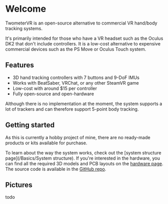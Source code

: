 # Welcome

TwometerVR is an open-source alternative to commercial VR hand/body tracking systems.

It's primarily intended for those who have a VR headset such as the Oculus DK2 that don't include controllers. It is a low-cost alternative to expensive commercial devices such as the PS Move or Oculus Touch system.

## Features

- 3D hand tracking controllers with 7 buttons and 9-DoF IMUs
- Works with BeatSaber, VRChat, or any other SteamVR game
- Low-cost with around $15 per controller
- Fully open-source and open-hardware

Although there is no implementation at the moment, the system supports a lot of trackers and can therefore support 5-point body tracking.

## Getting started

As this is currently a hobby project of mine, there are no ready-made products or kits available for purchase.

To learn about the way the system works, check out the [system structure page](/Basics/System structure). If you're interested in the hardware, you can find all the required 3D models and PCB layouts on the [hardware page](Hardware/). The source code is available in the [GitHub repo](https://github.com/Twometer/twometer-vr).

## Pictures

todo